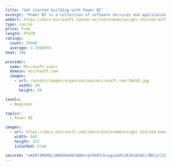 ```yaml
---
title: "Get started building with Power BI"
excerpt: "Power BI is a collection of software services and applications that let you connect to all sorts of data sources and create compelling visuals and reports. You can benefit from receiving those reports, or you can share them with others inside or outside your organization. Learn the basics of Power BI, how its services and applications work together, and how they can be used to create or experience compelling visuals and analytics based on your data."
webUrl: https://docs.microsoft.com/en-us/learn/modules/get-started-with-power-bi/
type: course
price: Free
length: PT47M
ratings:
  count: 25948
  average: 4.7498074
heat: 108

provider:
  name: Microsoft Learn
  domain: microsoft.com
  images:
    - url: /assets/images/organizations/microsoft.com-50x50.jpg
      width: 50
      height: 50

levels:
  - Beginner

topics:
  - Power BI

images:
  - url: https://docs.microsoft.com/learn/achievements/get-started-power-bi-social.png
    width: 643
    height: 322
    isCached: true

secured: "wKERldMSMZLzBORUUe00JOQKn+qFdkRVcbiegzwuM1zBJAs8vNZi7BDlyCI2GXRDfpFzcfuSVY5ZOy8Kd+4ttqKBJdAQtP83RXq/8XkBPmKz93JZWpnzw3oItH1dnBQCWm2VW2cbv9Ravjw7UxZtt+YEL1nGdu5CUx0cmzpNHra6xXG5A2P/u/NvpSTPHBwXDeD89l+TL2ntnWdJ4xS9TGdP0z6Cihd5jPLakvSyPA80+yjrwywaaqPTMXB6acDxLAz2bMzqm8Ml1AJ0G+QimKIsYRjXl7Bb5U4SK1a1SavoPGUas41LWDQM9izJ5XFf7Z933V5wT+LKH9Tv4ebrKA7AgkcCn6jTcOl7+F0eOIvGFhntNSJT20Mg8JGsC96Of4jXQzcaOHcLsULIdeLF9WDcUw8VhbCl/JOlC2P7/qqlI5yBquxnDiGx5K1RfpO5;QdJB8t9t98xCC4FxWk0lkQ=="
---
```


